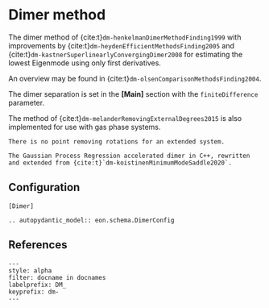 # Dimer method

The dimer method of {cite:t}`dm-henkelmanDimerMethodFinding1999` with
improvements by {cite:t}`dm-heydenEfficientMethodsFinding2005` and
{cite:t}`dm-kastnerSuperlinearlyConvergingDimer2008` for estimating the lowest
Eigenmode using only first derivatives.

An overview may be found in {cite:t}`dm-olsenComparisonMethodsFinding2004`.

The dimer separation is set in the **[Main]** section with the
`finiteDifference` parameter.

The method of {cite:t}`dm-melanderRemovingExternalDegrees2015` is also
implemented for use with gas phase systems.

```{note}
There is no point removing rotations for an extended system.
```

```{versionadded} 2.5_TBA
The Gaussian Process Regression accelerated dimer in C++, rewritten and extended from {cite:t}`dm-koistinenMinimumModeSaddle2020`.
```

## Configuration

```{code-block} toml
[Dimer]
```

```{eval-rst}
.. autopydantic_model:: eon.schema.DimerConfig
```

## References

```{bibliography}
---
style: alpha
filter: docname in docnames
labelprefix: DM_
keyprefix: dm-
---
```
